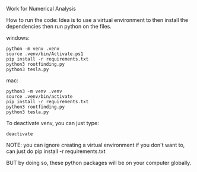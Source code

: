 Work for Numerical Analysis

How to run the code:
Idea is to use a virtual environment to then install the dependencies then run python on the files.

windows: 
```
python -m venv .venv
source .venv/bin/Activate.ps1
pip install -r requirements.txt
python3 rootfinding.py
python3 tesla.py
```

mac:
```
python3 -m venv .venv
source .venv/bin/activate
pip install -r requirements.txt
python3 rootfinding.py
python3 tesla.py
```

To deactivate venv, you can just type:
```
deactivate
```

NOTE: you can ignore creating a virtual environment if you don't want to, can just do pip install -r requirements.txt

BUT by doing so, these python packages will be on your computer globally.